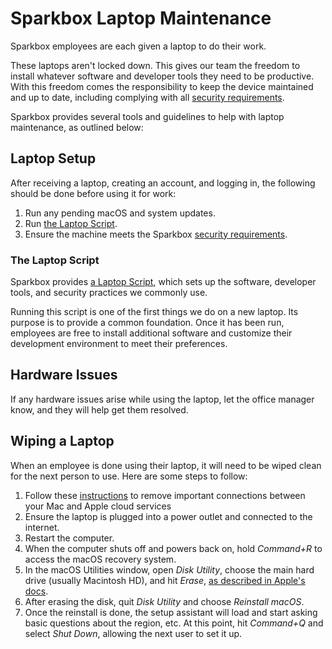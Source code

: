 # Sparkbox Laptop Maintenance

Sparkbox employees are each given a laptop to do their work.

These laptops aren't locked down. This gives our team the
freedom to install whatever software and developer tools they need to be productive. With this freedom comes the responsibility to keep the device maintained and up to date, including complying with all [security requirements](../security/README.md).

Sparkbox provides several tools and guidelines to help with laptop maintenance, as outlined below:

## Laptop Setup

After receiving a laptop, creating an account, and logging in, the following should be done before using it for work:

1. Run any pending macOS and system updates.
2. Run [the Laptop Script](#laptop-script).
3. Ensure the machine meets the Sparkbox [security requirements](../security/README.md).

### The Laptop Script

Sparkbox provides [a Laptop Script](https://github.com/sparkbox/laptop), which sets up the software, developer tools, and security practices we commonly use.

Running this script is one of the first things we do on a new laptop. Its purpose is to provide a common foundation. Once it has been run, employees are free to install additional software and customize their development environment to meet their preferences.

## Hardware Issues

If any hardware issues arise while using the laptop, let the office manager know, and they will help get them resolved.

## Wiping a Laptop

When an employee is done using their laptop, it will need to be wiped clean for the next person to use. Here are some steps to follow:

1. Follow these [instructions](https://support.apple.com/en-us/HT201065) to remove important connections between your Mac and Apple cloud services
1. Ensure the laptop is plugged into a power outlet and connected to the internet.
2. Restart the computer.
3. When the computer shuts off and powers back on, hold *Command+R* to access the macOS recovery system.
4. In the macOS Utilities window, open *Disk Utility*, choose the main hard drive (usually Macintosh HD), and hit *Erase*, [as described in Apple's docs](https://support.apple.com/en-us/HT208496).
5. After erasing the disk, quit *Disk Utility* and choose *Reinstall macOS*.
6. Once the reinstall is done, the setup assistant will load and start asking basic questions about the region, etc. At this point, hit *Command+Q* and select *Shut Down*, allowing the next user to set it up.
